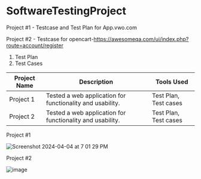 # SoftwareTestingProject
Project #1 - Testcase and Test Plan for App.vwo.com

Project #2 - Testcase for opencart-https://awesomeqa.com/ui/index.php?route=account/register

1. Test Plan
2. Test Cases

| Project Name | Description | Tools Used |
|--------------|-------------|------------|
| Project 1    | Tested a web application for functionality and usability. | Test Plan, Test cases|
| Project 2    | Tested a web application for functionality and usability. | Test Plan, Test cases|

Project #1

![Screenshot 2024-04-04 at 7 01 29 PM](https://github.com/SaurabhYadaav/SoftwareTestingProject/assets/165445551/17da9f5a-d4f0-4c03-8983-a7a680b5215c)

Project #2

![image](https://github.com/SaurabhYadaav/SoftwareTestingProject/assets/165445551/af635000-d3e2-47fd-8aea-a06d712a3d9a)
